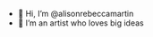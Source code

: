 - 👋 Hi, I’m @alisonrebeccamartin
- 👀 I’m an artist who loves big ideas


<!---
alisonrebeccamartin/alisonrebeccamartin is a ✨ special ✨ repository because its `README.md` (this file) appears on your GitHub profile.
You can click the Preview link to take a look at your changes.
--->
